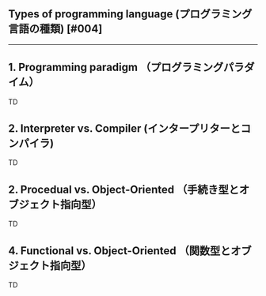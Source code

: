 
## Types of programming language (プログラミング言語の種類) [#004]

----

## 1. Programming paradigm （プログラミングパラダイム）

TD

## 2. Interpreter vs. Compiler (インタープリターとコンパイラ)

TD

## 2. Procedual vs. Object-Oriented （手続き型とオブジェクト指向型）

TD

## 4. Functional vs. Object-Oriented （関数型とオブジェクト指向型）

TD
